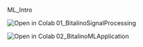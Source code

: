 ML_Intro


<a href="https://colab.research.google.com/drive/1J9l07wbBR-e3NspPl8oem0srGPD-7yQQ?authuser=2#scrollTo=LmHChjYTltAA"><img align="left" src="https://colab.research.google.com/assets/colab-badge.svg" alt="Open in Colab" title="Open and Execute in Google Colaboratory"></a>

01_BitalinoSignalProcessing

<a href="https://colab.research.google.com/drive/14wbw736kljkpYbxM2FlqcPu-bpkUs-q0?authuser=2#scrollTo=kBRdUDWwnkLa"><img align="left" src="https://colab.research.google.com/assets/colab-badge.svg" alt="Open in Colab" title="Open and Execute in Google Colaboratory"></a>

02_BitalinoMLApplication
